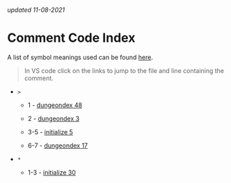 ###### updated 11-08-2021
# Comment Code Index
A list of symbol meanings used can be found [here](./comment-key.md).
> In VS code click on the links to jump to the file and line containing the comment.

- `>`
  - 1 - [dungeondex 48](vscode://file/X:/dungeon-dex/dungeondex.py:48)

  - 2 - [dungeondex 3](vscode://file/X:/dungeon-dex/dungeondex.py:3)

  - 3-5 - [initialize 5](vscode://file/X:\dungeon-dex\utilities\initialize.py:5)

  - 6-7 - [dungeondex 17](vscode://file/X:/dungeon-dex/dungeondex.py:17)

- `*`
  - 1-3 - [initialize 30](vscode://file/X:\dungeon-dex\utilities\initialize.py:30)